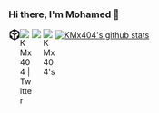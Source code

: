 ### Hi there, I'm Mohamed  👋

<!--
**KMx404/KMx404** is a ✨ _special_ ✨ repository because its `README.md` (this file) appears on your GitHub profile.

Here are some ideas to get you started:

- 🔭 I’m currently working on ...
- 🌱 I’m currently learning ...
- 👯 I’m looking to collaborate on ...
- 🤔 I’m looking for help with ...
- 💬 Ask me about ...
- 📫 How to reach me: ...
- 😄 Pronouns: ...
- ⚡ Fun fact: ...
-->

<a href="https://KMx404.github.io">
  <img align="left" alt="KMx404 | Blog" width="20px" src="https://raw.githubusercontent.com/anuraghazra/anuraghazra/master/assets/codesandbox.svg" />
</a>
<a href="https://twitter.com/KMx404">
  <img align="left" alt="KMx404 | Twitter" width="21px" src="https://raw.githubusercontent.com/anuraghazra/anuraghazra/master/assets/twitter.svg" />
</a>
   <a href="https://www.instagram.com/KMx404/">
  <img align="left"  eight="20" width="20" src="https://cdn.jsdelivr.net/npm/simple-icons@3.0.1/icons/instagram.svg"  /></a>
   
<a href="https://www.facebook.com/KMx404">
  <img align="left" alt=KMx404's Facebook" width="21px" src="https://cdn.jsdelivr.net/npm/simple-icons@3.0.1/icons/facebook.svg" />
</a>

<a href="https://github.com/anuraghazra/github-readme-stats">
  <img align="center" src="https://github-readme-stats.vercel.app/api?username=KMx404&show_icons=true&include_all_commits=true" alt="KMx404's github stats" />
</a>


